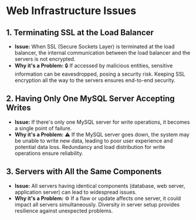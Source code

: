 # Web Infrastructure Issues

## 1. Terminating SSL at the Load Balancer

- **Issue:** When SSL (Secure Sockets Layer) is terminated at the load balancer, the internal communication between the load balancer and the servers is not encrypted.
- **Why it's a Problem:** 🔒 If accessed by malicious entities, sensitive information can be eavesdropped, posing a security risk. Keeping SSL encryption all the way to the servers ensures end-to-end security.

## 2. Having Only One MySQL Server Accepting Writes

- **Issue:** If there's only one MySQL server for write operations, it becomes a single point of failure.
- **Why it's a Problem:** ⚠️ If the MySQL server goes down, the system may be unable to write new data, leading to poor user experience and potential data loss. Redundancy and load distribution for write operations ensure reliability.

## 3. Servers with All the Same Components

- **Issue:** All servers having identical components (database, web server, application server) can lead to widespread issues.
- **Why it's a Problem:** ⚙️ If a flaw or update affects one server, it could impact all servers simultaneously. Diversity in server setup provides resilience against unexpected problems.


